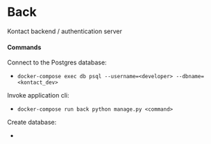 # Back

Kontact backend / authentication server

#### Commands

Connect to the Postgres database:

- `docker-compose exec db psql --username=<developer> --dbname=<kontact_dev>`

Invoke application cli:

- `docker-compose run back python manage.py <command>`

Create database:

-
